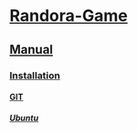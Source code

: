 # [Randora-Game](/README.md)

## [Manual](/manual/README.md)

### [Installation](/manual/installation/README.md)

#### [GIT](/manual/installation/sdl/README.md)

##### [Ubuntu](/manual/installation/sdl/ubuntu/README.md)
